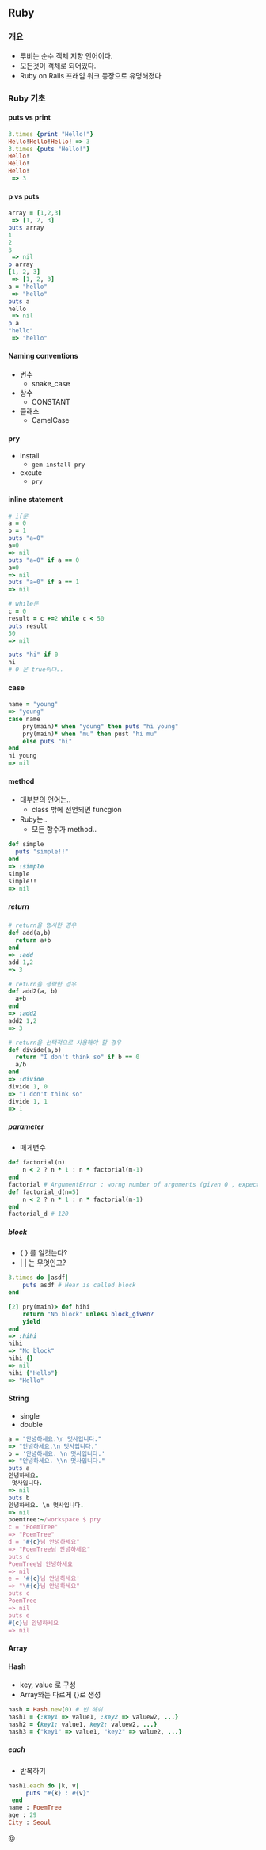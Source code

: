 ## Ruby
### 개요
- 루비는 순수 객체 지향 언어이다.
- 모든것이 객체로 되어있다.
- Ruby on Rails 프래임 워크 등장으로 유명해졌다

### Ruby 기초
#### puts vs print
```ruby
3.times {print "Hello!"}
Hello!Hello!Hello! => 3 
3.times {puts "Hello!"}
Hello!
Hello!
Hello!
 => 3 
```


#### p vs puts
```ruby
array = [1,2,3]
 => [1, 2, 3] 
puts array
1
2
3
 => nil 
p array
[1, 2, 3]
 => [1, 2, 3] 
a = "hello"
 => "hello" 
puts a
hello
 => nil 
p a
"hello"
 => "hello"  

```

#### Naming conventions
- 변수
	- snake_case
- 상수
	- CONSTANT
- 클래스
	- CamelCase

#### pry
- install
	- `gem install pry`
- excute
	- `pry`

#### inline statement
```ruby
# if문
a = 0
b = 1
puts "a=0"
a=0
=> nil
puts "a=0" if a == 0
a=0
=> nil
puts "a=0" if a == 1
=> nil

# while문
c = 0
result = c +=2 while c < 50
puts result
50
=> nil

puts "hi" if 0
hi
# 0 은 true이다..
```

#### case
```ruby
name = "young"
=> "young"
case name
    pry(main)* when "young" then puts "hi young"  
    pry(main)* when "mu" then pust "hi mu"  
	else puts "hi"  
end  
hi young
=> nil
```

#### method
- 대부분의 언어는..
	- class 밖에 선언되면 funcgion
- Ruby는..
	- 모든 함수가 method..

```ruby
def simple
  puts "simple!!"
end  
=> :simple
simple
simple!!
=> nil
```

##### return
```ruby
# return을 명시한 경우
def add(a,b)
  return a+b
end  
=> :add
add 1,2
=> 3

# return을 생략한 경우
def add2(a, b)
  a+b
end  
=> :add2
add2 1,2
=> 3

# return을 선택적으로 사용해야 할 경우
def divide(a,b)
  return "I don't think so" if b == 0
  a/b
end  
=> :divide
divide 1, 0
=> "I don't think so"
divide 1, 1
=> 1
```

##### parameter
- 매게변수

```ruby
def factorial(n)
    n < 2 ? n * 1 : n * factorial(m-1)
end
factorial # ArgumentError : worng number of arguments (given 0 , expected 1)
def factorial_d(n=5)
    n < 2 ? n * 1 : n * factorial(m-1)
end
factorial_d # 120
```

##### block
- { } 를 일컷는다?
- | | 는 무엇인고?

```ruby
3.times do |asdf|
    puts asdf # Hear is called block
end
```
```ruby
[2] pry(main)> def hihi
    return "No block" unless block_given?
    yield
end  
=> :hihi
hihi
=> "No block"
hihi {}
=> nil
hihi {"Hello"}
=> "Hello"
```

#### String
- single
- double

```ruby
a = "안녕하세요.\n 멋사입니다."
=> "안녕하세요.\n 멋사입니다."
b = '안녕하세요. \n 멋사입니다.'
=> "안녕하세요. \\n 멋사입니다."
puts a
안녕하세요.
 멋사입니다.
=> nil
puts b
안녕하세요. \n 멋사입니다.
=> nil
poemtree:~/workspace $ pry
c = "PoemTree"
=> "PoemTree"
d = "#{c}님 안녕하세요"
=> "PoemTree님 안녕하세요"
puts d
PoemTree님 안녕하세요
=> nil
e = '#{c}님 안녕하세요'
=> "\#{c}님 안녕하세요"
puts c
PoemTree
=> nil
puts e
#{c}님 안녕하세요
=> nil
```

#### Array

#### Hash
- key, value 로 구성
- Array와는 다르게 {}로 생성

```ruby
hash = Hash.new(0) # 빈 해쉬
hash1 = {:key1 => value1, :key2 => valuew2, ...}
hash2 = {key1: value1, key2: valuew2, ...}
hash3 = {"key1" => value1, "key2" => value2, ...}
```

##### each
-  반복하기

```ruby
hash1.each do |k, v|
	 puts "#{k} : #{v}"
 end  
name : PoemTree
age : 29
City : Seoul
```

@[](https://gist.github.com/nacyot/7624036)